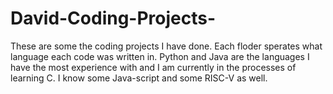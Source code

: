# David-Coding-Projects-

These are some the coding projects I have done. Each floder sperates what language each code was written in. Python and Java are the languages I have the most experience with and I am currently in the processes of learning C. I know some Java-script and some RISC-V as well.
